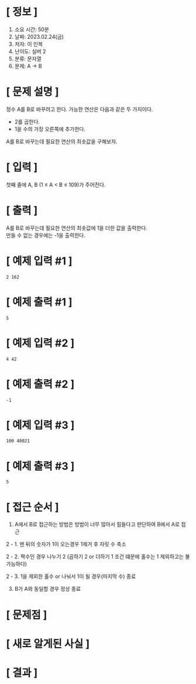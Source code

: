 # **[ 정보 ]**
1. 소요 시간: 50분
2. 날짜: 2023.02.24(금)
3. 저자: 이 인복
4. 난이도: 실버 2
5. 분류: 문자열
6. 문제: A -> B

# **[ 문제 설명 ]**
정수 A를 B로 바꾸려고 한다. 가능한 연산은 다음과 같은 두 가지이다.

- 2를 곱한다.
- 1을 수의 가장 오른쪽에 추가한다.

A를 B로 바꾸는데 필요한 연산의 최솟값을 구해보자.

# **[ 입력 ]**
첫째 줄에 A, B (1 ≤ A < B ≤ 109)가 주어진다.

# **[ 출력 ]**
A를 B로 바꾸는데 필요한 연산의 최솟값에 1을 더한 값을 출력한다.   
만들 수 없는 경우에는 -1을 출력한다.

# **[ 예제 입력 #1 ]**
    2 162
# **[ 예제 출력 #1 ]**
    5
# **[ 예제 입력 #2 ]**
    4 42
# **[ 예제 출력 #2 ]**
    -1
# **[ 예제 입력 #3 ]**
    100 40021
# **[ 예제 출력 #3 ]**
    5

# **[ 접근 순서 ]**
1. A에서 B로 접근하는 방법은 방법이 너무 많아서 힘들다고 판단하여 B에서 A로 접근

2 - 1. 맨 뒤의 숫자가 1이 오는경우 1제거 후 자릿 수 축소

2 - 2. 짝수인 경우 나누기 2 (곱하기 2 or 더하기 1 조건 떄문에 홀수는 1 제외하고는 불가능하다)

2 - 3. 1을 제외한 홀수 or 나눠서 1이 될 경우(마지막 수) 종료

3. B가 A와 동일할 경우 정상 종료

# **[ 문제점 ]**

# **[ 새로 알게된 사실 ]**

# **[ 결과 ]**
